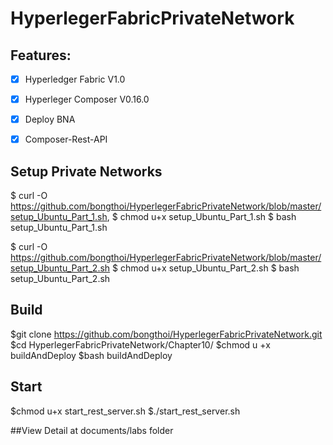 # HyperlegerFabricPrivateNetwork

## Features:
- [x] Hyperledger Fabric V1.0
- [x] Hyperleger Composer V0.16.0
- [x] Deploy BNA
- [x] Composer-Rest-API


## Setup Private Networks
$ curl -O https://github.com/bongthoi/HyperlegerFabricPrivateNetwork/blob/master/setup_Ubuntu_Part_1.sh,
$ chmod u+x setup_Ubuntu_Part_1.sh
$ bash setup_Ubuntu_Part_1.sh

$ curl -O https://github.com/bongthoi/HyperlegerFabricPrivateNetwork/blob/master/setup_Ubuntu_Part_2.sh
$ chmod u+x setup_Ubuntu_Part_2.sh
$ bash setup_Ubuntu_Part_2.sh

## Build
$git clone https://github.com/bongthoi/HyperlegerFabricPrivateNetwork.git
$cd HyperlegerFabricPrivateNetwork/Chapter10/
$chmod u +x buildAndDeploy
$bash buildAndDeploy

## Start
$chmod u+x  start_rest_server.sh
$./start_rest_server.sh



##View Detail at documents/labs folder

